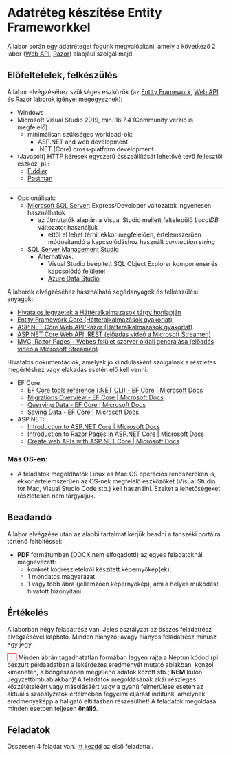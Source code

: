 # Adatréteg készítése Entity Frameworkkel

A labor során egy adatréteget fogunk megvalósítani, amely a következő 2 labor ([Web API](../webapi/README.md), [Razor](../razor/README.md)) alapjául szolgál majd.

## Előfeltételek, felkészülés

A labor elvégzéséhez szükséges eszközök (az [Entity Framework](../ef/README.md), [Web API](../webapi/README.md) és [Razor](../razor/README.md) laborok igényei megegyeznek):

- Windows
- Microsoft Visual Studio 2019, min. 16.7.4 (Community verzió is megfelelő)
  - minimálisan szükséges workload-ok: 
    - <span>ASP.NET</span> and web development
    - .NET (Core) cross-platform development
- (Javasolt) HTTP kérések egyszerű összeállítását lehetővé tevő fejlesztői eszköz, pl.:
  - [Fiddler](https://www.telerik.com/download/fiddler)
  - [Postman](https://www.postman.com/downloads/)

<hr />

- Opcionálisak:
  - [Microsoft SQL Server](https://www.microsoft.com/en-us/sql-server/sql-server-downloads): Express/Developer változatok ingyenesen használhatók
    - az útmutatók alapján a Visual Studio mellett feltelepülő _LocalDB_ változatot használjuk
      - ettől el lehet térni, ekkor megfelelően, értelemszerűen módosítandó a kapcsolódáshoz használt _connection string_
  - [SQL Server Management Studio](https://docs.microsoft.com/en-us/sql/ssms/download-sql-server-management-studio-ssms)
    - Alternatívák:
      - Visual Studio beépített SQL Object Explorer komponense és kapcsolódó felületei 
      - [Azure Data Studio](https://docs.microsoft.com/en-us/sql/azure-data-studio/download-azure-data-studio?view=sql-server-ver15)

A laborok elvégzéséhez használható segédanyagok és felkészülési anyagok:
- [Hivatalos jegyzetek a Háttéralkalmazások tárgy honlapján]( https://www.aut.bme.hu/Course/VIAUBB04)
- [Entity Framework Core (Háttéralkalmazások gyakorlat)](https://github.com/BMEVIAUBB04/gyakorlat-ef)
- [ASP.NET Core Web API/Razor (Háttéralkalmazások gyakorlat)](https://github.com/BMEVIAUBB04/gyakorlat-rest-web-api)
- [ASP.NET Core Web API, REST (előadás videó a Microsoft Streamen)](https://web.microsoftstream.com/video/d1cdb1d4-35c6-44c3-9488-48089cf38730)
- [MVC, Razor Pages - Webes felület szerver oldali generálása (előadás videó a Microsoft Streamen)](https://web.microsoftstream.com/video/fcb46808-c313-4c94-955d-0d7bfa7c6e36)

Hivatalos dokumentációk, amelyek jó kiindulásként szolgálnak a részletes megértéshez vagy elakadás esetén elő kell venni:
- EF Core:
  - [EF Core tools reference (.NET CLI) - EF Core | Microsoft Docs](https://docs.microsoft.com/en-us/ef/core/miscellaneous/cli/dotnet)
  - [Migrations Overview - EF Core | Microsoft Docs](https://docs.microsoft.com/en-us/ef/core/managing-schemas/migrations/)
  - [Querying Data - EF Core | Microsoft Docs](https://docs.microsoft.com/en-us/ef/core/querying/)
  - [Saving Data - EF Core | Microsoft Docs](https://docs.microsoft.com/en-us/ef/core/saving/)
- <span>ASP.NET</span>:
  - [Introduction to ASP.NET Core | Microsoft Docs](https://docs.microsoft.com/en-us/aspnet/core/introduction-to-aspnet-core)
  - [Introduction to Razor Pages in ASP.NET Core | Microsoft Docs](https://docs.microsoft.com/en-us/aspnet/core/razor-pages/)
  - [Create web APIs with ASP.NET Core | Microsoft Docs](https://docs.microsoft.com/en-us/aspnet/core/web-api/)

### Más OS-en:
- A feladatok megoldhatók Linux és Mac OS operációs rendszereken is, ekkor értelemszerűen az OS-nek megfelelő eszközöket (Visual Studio for Mac, Visual Studio Code stb.) kell használni. Ezeket a lehetőségeket részletesen nem tárgyaljuk.

## Beadandó

A labor elvégzése után az alábbi tartalmat kérjük beadni a tanszéki portálra történő feltöltéssel:
- **PDF** formátumban (DOCX nem elfogadott!) az egyes feladatoknál megnevezett: 
  - konkrét kódrészletekről készített képernyőkép(ek), 
  - 1 mondatos magyarázat
  - 1 vagy több ábra (jellemzően képernyőkép), ami a helyes működést hivatott bizonyítani. 

## Értékelés

A laborban négy feladatrész van. Jeles osztályzat az összes feladatrész elvégzésével kapható. Minden hiányzó, avagy hiányos feladatrész mínusz egy jegy.

<span style="cursor: pointer; color: red; border: 1px solid; padding: 0 0.5rem;" title="Figyelem!">!</span> Minden ábrán tagadhatatlan formában legyen rajta a Neptun kódod (pl. beszúrt példaadatban a lekérdezés eredményét mutató ablakban, konzol kimeneten, a böngészőben megjelenő adatok között stb.; **NEM** külön Jegyzettömb ablakban)! A feladatok megoldásának akár részleges közzétételéért vagy másolásáért vagy a gyanú felmerülése esetén az aktuális szabályzatok értelmében fegyelmi eljárást indítunk, amelynek eredményeképp a hallgató eltiltásban részesülhet! A feladatok megoldása minden esetben teljesen **önálló**.

## Feladatok

Összesen 4 feladat van. [Itt kezdd](Feladat-1.md) az első feladattal.

